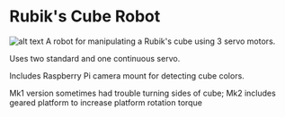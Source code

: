 # Rubik's Cube Robot
![alt text](https://github.com/suyu-chen/Rubiks-Cube-Robot/blob/main/Photo.png)
A robot for manipulating a Rubik's cube using 3 servo motors.

Uses two standard and one continuous servo.

Includes Raspberry Pi camera mount for detecting cube colors.

Mk1 version sometimes had trouble turning sides of cube; Mk2 includes geared platform to increase platform rotation torque
